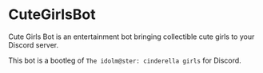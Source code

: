 # CuteGirlsBot
Cute Girls Bot is an entertainment bot bringing collectible cute girls to your Discord server.

This bot is a bootleg of `The idolm@ster: cinderella girls` for Discord.

